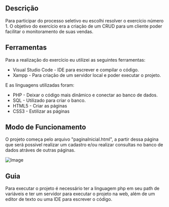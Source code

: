 ## Descrição
Para participar do processo seletivo eu escolhi resolver o exercício número 1. O objetivo do exercício era a criação de um CRUD para um cliente poder facilitar o monitoramento de suas vendas.

## Ferramentas
Para a realização do exercício eu utilizei as seguintes ferramentas:
- Visual Studio Code - IDE para escrever e compilar o código.
- Xampp - Para criação de um servidor local e poder executar o projeto.

E as linguagens utilizadas foram:
- PHP - Deixar o código mais dinâmico e conectar ao banco de dados.
- SQL - Utilizado para criar o banco.
- HTML5 - Criar as páginas 
- CSS3 - Estilizar as páginas 


## Modo de Funcionamento
O projeto começa pelo arquivo "paginaInicial.html", a partir dessa página que será possivel realizar um cadastro e/ou realizar consultas no banco de dados atráves de outras páginas.

![Image](paginaInicial.jpg)

## Guia
Para executar o projeto é necessário ter a linguagem php em seu path de variáveis e ter um servidor para executar o projeto na web, além de um editor de texto ou uma IDE para escrever o código.
